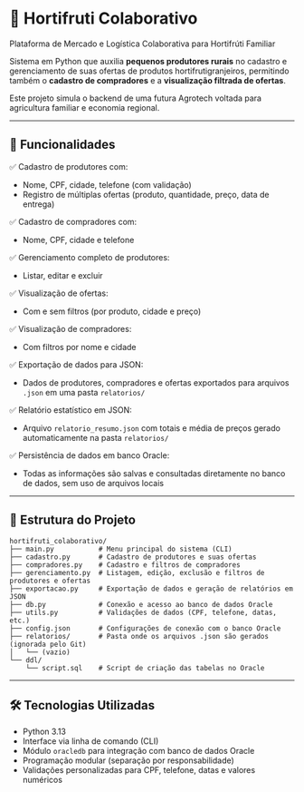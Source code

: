 # 🌱 Hortifruti Colaborativo

Plataforma de Mercado e Logística Colaborativa para Hortifrúti Familiar

Sistema em Python que auxilia **pequenos produtores rurais** no cadastro e gerenciamento de suas ofertas de produtos hortifrutigranjeiros, permitindo também o **cadastro de compradores** e a **visualização filtrada de ofertas**.

Este projeto simula o backend de uma futura Agrotech voltada para agricultura familiar e economia regional.

---

## 📌 Funcionalidades

✅ Cadastro de produtores com:  
- Nome, CPF, cidade, telefone (com validação)  
- Registro de múltiplas ofertas (produto, quantidade, preço, data de entrega)  

✅ Cadastro de compradores com:  
- Nome, CPF, cidade e telefone  

✅ Gerenciamento completo de produtores:  
- Listar, editar e excluir  

✅ Visualização de ofertas:  
- Com e sem filtros (por produto, cidade e preço)  

✅ Visualização de compradores:  
- Com filtros por nome e cidade  

✅ Exportação de dados para JSON:  
- Dados de produtores, compradores e ofertas exportados para arquivos `.json` em uma pasta `relatorios/`

✅ Relatório estatístico em JSON:  
- Arquivo `relatorio_resumo.json` com totais e média de preços gerado automaticamente na pasta `relatorios/`

✅ Persistência de dados em banco Oracle:  
- Todas as informações são salvas e consultadas diretamente no banco de dados, sem uso de arquivos locais  

---

## 📁 Estrutura do Projeto

```
hortifruti_colaborativo/
├── main.py           # Menu principal do sistema (CLI)
├── cadastro.py       # Cadastro de produtores e suas ofertas
├── compradores.py    # Cadastro e filtros de compradores
├── gerenciamento.py  # Listagem, edição, exclusão e filtros de produtores e ofertas
├── exportacao.py     # Exportação de dados e geração de relatórios em JSON
├── db.py             # Conexão e acesso ao banco de dados Oracle
├── utils.py          # Validações de dados (CPF, telefone, datas, etc.)
├── config.json       # Configurações de conexão com o banco Oracle
├── relatorios/       # Pasta onde os arquivos .json são gerados (ignorada pelo Git)
│   └── (vazio)
└── ddl/
    └── script.sql    # Script de criação das tabelas no Oracle
```

---

## 🛠️ Tecnologias Utilizadas

- Python 3.13
- Interface via linha de comando (CLI)  
- Módulo `oracledb` para integração com banco de dados Oracle  
- Programação modular (separação por responsabilidade)  
- Validações personalizadas para CPF, telefone, datas e valores numéricos